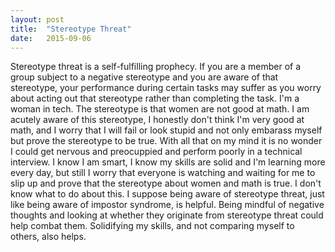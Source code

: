 ```yaml
---
layout: post
title:  "Stereotype Threat"
date:   2015-09-06
---
```


<p class="intro"><span class="dropcap">S</span>tereotype threat is a self-fulfilling prophecy. If you are a member of a group subject to a negative stereotype and you are aware of that stereotype, your performance during certain tasks may suffer as you worry about acting out that stereotype rather than completing the task. I'm a woman in tech. The stereotype is that women are not good at math. I am acutely aware of this stereotype, I honestly don't think I'm very good at math, and I worry that I will fail or look stupid and not only embarass myself but prove the stereotype to be true. With all that on my mind it is no wonder I could get nervous and preocuppied and perform poorly in a technical interview. I know I am smart, I know my skills are solid and I'm learning more every day, but still I worry that everyone is watching and waiting for me to slip up and prove that the stereotype about women and math is true. I don't know what to do about this. I suppose being aware of stereotype threat, just like being aware of impostor syndrome, is helpful. Being mindful of negative thoughts and looking at whether they originate from stereotype threat could help combat them. Solidifying my skills, and not comparing myself to others, also helps.</p>
